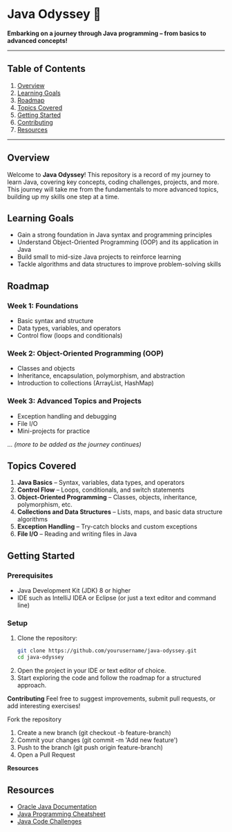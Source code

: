 # Java Odyssey 🚀
**Embarking on a journey through Java programming – from basics to advanced concepts!**

---

## Table of Contents
1. [Overview](#overview)
2. [Learning Goals](#learning-goals)
3. [Roadmap](#roadmap)
4. [Topics Covered](#topics-covered)
5. [Getting Started](#getting-started)
6. [Contributing](#contributing)
7. [Resources](#resources)

---

## Overview
Welcome to **Java Odyssey**! This repository is a record of my journey to learn Java, covering key concepts, coding challenges, projects, and more. This journey will take me from the fundamentals to more advanced topics, building up my skills one step at a time.

## Learning Goals
- Gain a strong foundation in Java syntax and programming principles
- Understand Object-Oriented Programming (OOP) and its application in Java
- Build small to mid-size Java projects to reinforce learning
- Tackle algorithms and data structures to improve problem-solving skills

## Roadmap
### Week 1: Foundations
- Basic syntax and structure
- Data types, variables, and operators
- Control flow (loops and conditionals)

### Week 2: Object-Oriented Programming (OOP)
- Classes and objects
- Inheritance, encapsulation, polymorphism, and abstraction
- Introduction to collections (ArrayList, HashMap)

### Week 3: Advanced Topics and Projects
- Exception handling and debugging
- File I/O
- Mini-projects for practice

... *(more to be added as the journey continues)*

## Topics Covered
1. **Java Basics** – Syntax, variables, data types, and operators
2. **Control Flow** – Loops, conditionals, and switch statements
3. **Object-Oriented Programming** – Classes, objects, inheritance, polymorphism, etc.
4. **Collections and Data Structures** – Lists, maps, and basic data structure algorithms
5. **Exception Handling** – Try-catch blocks and custom exceptions
6. **File I/O** – Reading and writing files in Java

## Getting Started
### Prerequisites
- Java Development Kit (JDK) 8 or higher
- IDE such as IntelliJ IDEA or Eclipse (or just a text editor and command line)

### Setup
1. Clone the repository:
   ```bash
   git clone https://github.com/yourusername/java-odyssey.git
   cd java-odyssey
2. Open the project in your IDE or text editor of choice.
3. Start exploring the code and follow the roadmap for a structured approach.
   
**Contributing**
Feel free to suggest improvements, submit pull requests, or add interesting exercises!

Fork the repository
1. Create a new branch (git checkout -b feature-branch)
2. Commit your changes (git commit -m 'Add new feature')
3. Push to the branch (git push origin feature-branch)
4. Open a Pull Request
   
**Resources**
## Resources
- [Oracle Java Documentation](https://docs.oracle.com/javase/tutorial/)
- [Java Programming Cheatsheet](https://www.cs.princeton.edu/courses/archive/spring19/cos126/precepts/02-Java_Basics.pdf)
- [Java Code Challenges](https://exercism.io/tracks/java)

